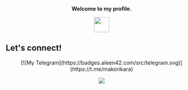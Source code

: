 <p align="center"><strong>Welcome to my profile.</strong></p>
<p align="center"><img width="40" src="https://github.githubassets.com/images/mona-whisper.gif"></p>

## Let's connect!
 <p align="center">[![My Telegram](https://badges.aleen42.com/src/telegram.svg)](https://t.me/makorikara)
</p>
<p align="center">
  <img src="https://c.tenor.com/owx4Hlt5V8kAAAAC/loli-cute.gif" />

